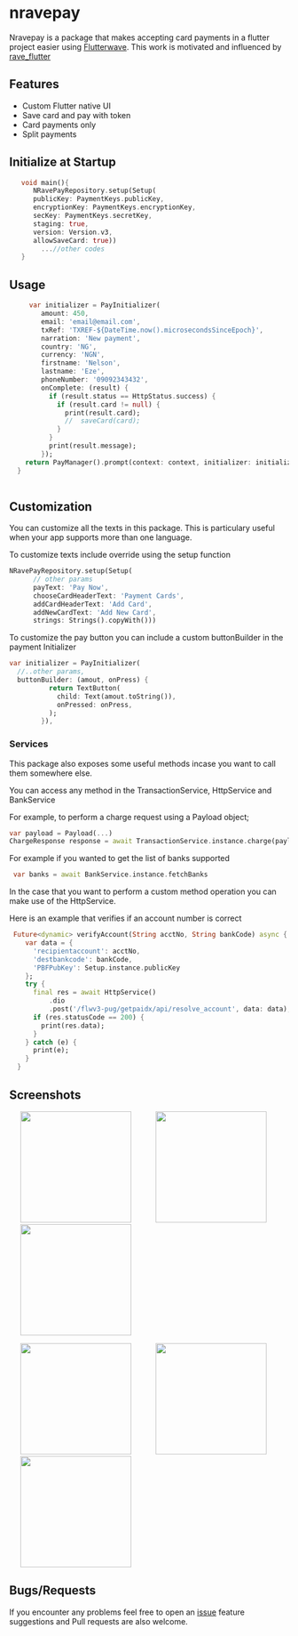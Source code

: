 # nravepay

Nravepay is a package that makes accepting card payments in a flutter project easier using [Flutterwave](https://rave.flutterwave.com).
This work is motivated and influenced by [rave_flutter](https://pub.dev/packages/rave_flutter)

## Features

* Custom Flutter native UI
* Save card and pay with token
* Card payments only
* Split payments


## Initialize at Startup

```dart
   void main(){
      NRavePayRepository.setup(Setup(
      publicKey: PaymentKeys.publicKey,
      encryptionKey: PaymentKeys.encryptionKey,
      secKey: PaymentKeys.secretKey,
      staging: true,
      version: Version.v3,
      allowSaveCard: true))
        ...//other codes
   }
```
## Usage
```dart
     var initializer = PayInitializer(
        amount: 450,
        email: 'email@email.com',
        txRef: 'TXREF-${DateTime.now().microsecondsSinceEpoch}',
        narration: 'New payment',
        country: 'NG',
        currency: 'NGN',
        firstname: 'Nelson',
        lastname: 'Eze',
        phoneNumber: '09092343432',
        onComplete: (result) {
          if (result.status == HttpStatus.success) {
            if (result.card != null) {
              print(result.card);
              //  saveCard(card);
            }
          }
          print(result.message);
        });
    return PayManager().prompt(context: context, initializer: initializer);
  }
  
```
## Customization

You can customize all the texts in this package. This is particulary useful when your app supports more than one language.

To customize texts include override using the setup function

```dart
NRavePayRepository.setup(Setup(
      // other params
      payText: 'Pay Now',
      chooseCardHeaderText: 'Payment Cards',
      addCardHeaderText: 'Add Card',
      addNewCardText: 'Add New Card',   
      strings: Strings().copyWith()))
```

To customize the pay button you can include a custom buttonBuilder in the payment Initializer

```dart
var initializer = PayInitializer(
  //..other params,
  buttonBuilder: (amout, onPress) {
          return TextButton(
            child: Text(amout.toString()),
            onPressed: onPress,
          );
        }),
```

### Services
This package also exposes some useful methods incase you want to call
them somewhere else.

You can access any method in the TransactionService, HttpService and BankService

For example, to perform a charge request using a Payload object;

```dart
var payload = Payload(...)
ChargeResponse response = await TransactionService.instance.charge(payload)
```

For example if you wanted to get the list of banks supported

```dart
 var banks = await BankService.instance.fetchBanks
```
In the case that you want to perform a custom method operation you can make use of the HttpService.


Here is an example that verifies if an account number is correct

```dart
 Future<dynamic> verifyAccount(String acctNo, String bankCode) async {
    var data = {
      'recipientaccount': acctNo,
      'destbankcode': bankCode,
      'PBFPubKey': Setup.instance.publicKey
    };
    try {
      final res = await HttpService()
          .dio
          .post('/flwv3-pug/getpaidx/api/resolve_account', data: data);
      if (res.statusCode == 200) {
        print(res.data);
      }
    } catch (e) {
      print(e);
    }
  }
```



## Screenshots

<p>
    <img src="https://raw.githubusercontent.com/nelstein/nravepay/main/screenshots/home_page.png" width="200px" height="auto" hspace="20"/>
    <img src="https://raw.githubusercontent.com/nelstein/nravepay/main/screenshots/processing.png" width="200px" height="auto" hspace="20"/>
    <img src="https://raw.githubusercontent.com/nelstein/nravepay/main/screenshots/enter_pin.png" width="200px" height="auto" hspace="20"/>
</p>

<p>
    <img src="https://raw.githubusercontent.com/nelstein/nravepay/main/screenshots/enter_otp.png" width="200px" height="auto" hspace="20"/>
    <img src="https://raw.githubusercontent.com/nelstein/nravepay/main/screenshots/enter_address.png" width="200px" height="auto" hspace="20"/>
    <img src="https://raw.githubusercontent.com/nelstein/nravepay/main/screenshots/card_list.png" width="200px" height="auto" hspace="20"/>
</p>


## Bugs/Requests

If you encounter any problems feel free to open an [issue](https://github.com/nelstein/nravepay/issues)  feature suggestions and Pull requests are also welcome.
